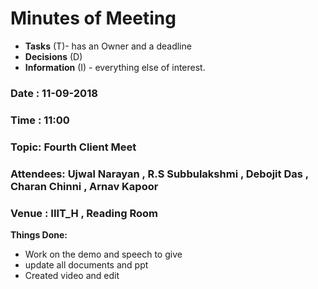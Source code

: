 # Minutes of Meeting

* **Tasks** (T)- has an Owner and a deadline
* **Decisions** (D)
* **Information** (I) - everything else of interest.
 
### Date : 11-09-2018
### Time : 11:00
### Topic: Fourth Client Meet
### Attendees: Ujwal Narayan , R.S Subbulakshmi , Debojit Das , Charan Chinni , Arnav Kapoor
### Venue : IIIT_H , Reading Room 


**Things Done:**
* Work on the demo and speech to give 
* update all documents and ppt 
* Created video and edit